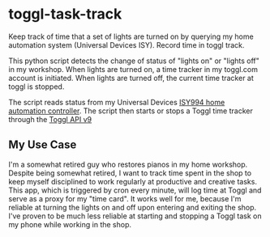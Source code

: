 # toggl-task-track
Keep track of time that a set of lights are turned on by querying my home automation system (Universal Devices ISY). Record time in  toggl track. 

This python script detects the change of status of "lights on" or "lights off" in my workshop.   When lights are turned on, a time tracker in my toggl.com account is initiated.  When lights are turned off, the current time tracker at toggl is stopped. 

The script reads status from my Universal Devices  [ISY994 home automation controller](https://www.universal-devices.com/product/isy994-pro-oadr/).  The script then starts or stops a Toggl time tracker through the [Toggl API v9](https://developers.track.toggl.com/docs/api/me/index.html)

## My Use Case

I'm  a somewhat retired guy who restores pianos in my home workshop.  Despite being somewhat retired, I want to track time spent in the shop to keep myself disciplined to work regularly at productive and creative tasks.  This app, which is triggered by cron every minute, will log time at Toggl and serve as a proxy for my "time card".  It works well for me, because I'm reliable at turning the lights on and off upon entering and exiting the shop.   I've proven to be much less reliable at starting and stopping a Toggl task on my phone while working in the shop. 
